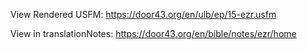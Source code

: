 View Rendered USFM: https://door43.org/en/ulb/ep/15-ezr.usfm

View in translationNotes: https://door43.org/en/bible/notes/ezr/home
